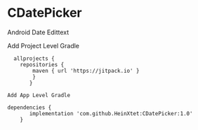 # CDatePicker
Android Date Edittext

Add Project Level Gradle

```
  allprojects {
	repositories {
		maven { url 'https://jitpack.io' }
		}
	   }
	
Add App Level Gradle

dependencies {
	   implementation 'com.github.HeinXtet:CDatePicker:1.0'
	}

